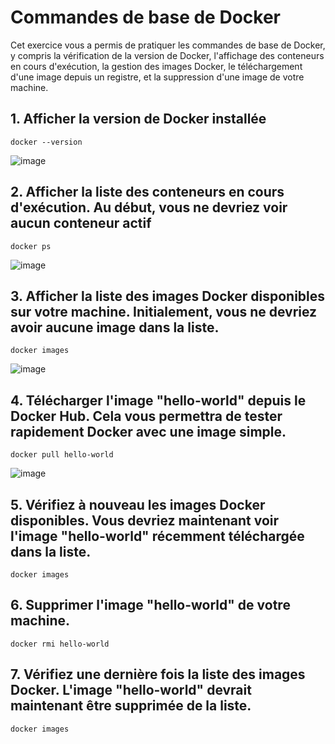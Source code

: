 # Commandes de base de Docker

Cet exercice vous a permis de pratiquer les commandes de base de Docker, y compris la vérification de la version de Docker, 
l'affichage des conteneurs en cours d'exécution, la gestion des images Docker, le téléchargement d'une image depuis un registre, 
et la suppression d'une image de votre machine.

## 1. Afficher la version de Docker installée

```
docker --version
```

![image](https://github.com/asmaa-kplr/Docker/assets/123757632/2059258e-ee91-4cf6-8003-56e73a85d919)

## 2. Afficher la liste des conteneurs en cours d'exécution. Au début, vous ne devriez voir aucun conteneur actif

```
docker ps
```

![image](https://github.com/asmaa-kplr/Docker/assets/123757632/7530a145-0861-4626-8393-da7cc4bfa229)

## 3. Afficher la liste des images Docker disponibles sur votre machine. Initialement, vous ne devriez avoir aucune image dans la liste.

```
docker images
```

![image](https://github.com/asmaa-kplr/Docker/assets/123757632/1dacf658-7a46-4c49-87fc-6a31b797082e)


## 4. Télécharger l'image "hello-world" depuis le Docker Hub. Cela vous permettra de tester rapidement Docker avec une image simple.

```
docker pull hello-world
```

![image](https://github.com/asmaa-kplr/Docker/assets/123757632/bb5c82cf-c131-4bff-a7eb-7ecfff70dcd5)

## 5. Vérifiez à nouveau les images Docker disponibles. Vous devriez maintenant voir l'image "hello-world" récemment téléchargée dans la liste.

```
docker images
```

## 6. Supprimer l'image "hello-world" de votre machine. 

```
docker rmi hello-world
```

## 7. Vérifiez une dernière fois la liste des images Docker. L'image "hello-world" devrait maintenant être supprimée de la liste.

```
docker images 
```


